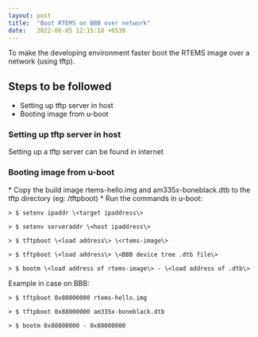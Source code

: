 ```yaml
---
layout: post
title:  "Boot RTEMS on BBB over network"
date:   2022-06-05 12:15:18 +0530
---
```


<p>To make the developing environment faster boot the RTEMS image over a network (using tftp).</p>

<h2>Steps to be followed</h2>

* Setting up tftp server in host
* Booting image from u-boot

<h3>Setting up tftp server in host</h3>
<p>Setting up a tftp server can be found in internet</p>

<h3>Booting image from u-boot</h3>
* Copy the build image rtems-hello.img and am335x-boneblack.dtb to the tftp directory (eg: /tftpboot)
* Run the commands in u-boot:

	> $ setenv ipaddr \<target ipaddress\>

	> $ setenv serveraddr \<host ipaddress\>

	> $ tftpboot \<load address\> \<rtems-image\>

	> $ tftpboot \<load address\> \<BBB device tree .dtb file\>

	> $ bootm \<load address of rtems-image\> - \<load address of .dtb\>

Example in case on BBB:

	> $ tftpboot 0x80800000 rtems-hello.img

	> $ tftpboot 0x88000000 am335x-boneblack.dtb

	> $ bootm 0x80800000 - 0x88000000
